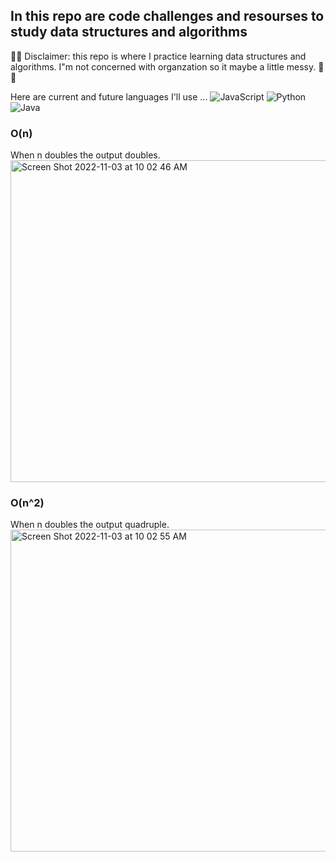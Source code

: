 In this repo are code challenges and resourses to study data structures and algorithms 
--

🚨🚨 Disclaimer: this repo is where I practice learning data structures and algorithms. I"m not concerned with organzation so it maybe a little messy. 🚨🚨

Here are current and future languages I'll use ...
![JavaScript](https://img.shields.io/badge/javascript-%23323330.svg?style=for-the-badge&logo=javascript&logoColor=%23F7DF1E)
![Python](https://img.shields.io/badge/python-3670A0?style=for-the-badge&logo=python&logoColor=ffdd54)
![Java](https://img.shields.io/badge/java-%23ED8B00.svg?style=for-the-badge&logo=java&logoColor=white)

### O(n)
When n doubles the output doubles.
<img width="515" alt="Screen Shot 2022-11-03 at 10 02 46 AM" src="https://user-images.githubusercontent.com/81569328/199759093-e3fc2011-de29-49dc-a597-af5674597422.png">

### O(n^2)
When n doubles the output quadruple.
<img width="515" alt="Screen Shot 2022-11-03 at 10 02 55 AM" src="https://user-images.githubusercontent.com/81569328/199759098-1f330fe1-3a13-4fc2-97c5-e34e8a0c9a6b.png">
